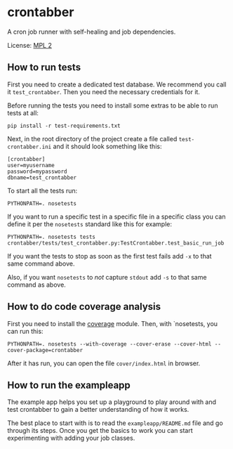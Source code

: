 # crontabber

A cron job runner with self-healing and job dependencies.

License: [MPL 2](http://www.mozilla.org/MPL/2.0/)

## How to run tests

First you need to create a dedicated test database. We recommend you call
it `test_crontabber`. Then you need the necessary credentials for it.

Before running the tests you need to install some extras to be able to
run tests at all:

```
pip install -r test-requirements.txt
```

Next, in the root directory of the project create a file called
`test-crontabber.ini` and it should look something like this:

```
[crontabber]
user=myusername
password=mypassword
dbname=test_crontabber
```

To start all the tests run:

```
PYTHONPATH=. nosetests
```

If you want to run a specific test in a specific file in a specific class
you can define it per the `nosetests` standard like this for example:

```
PYTHONPATH=. nosetests tests crontabber/tests/test_crontabber.py:TestCrontabber.test_basic_run_job
```

If you want the tests to stop as soon as the first test fails add `-x` to
that same command above.

Also, if you want `nosetests` to *not* capture `stdout` add `-s` to that
same command as above.

## How to do code coverage analysis

First you need to install the
[coverage](http://nedbatchelder.com/code/coverage/) module. Then, with
`nosetests, you can run this:

```
PYTHONPATH=. nosetests --with-coverage --cover-erase --cover-html --cover-package=crontabber
```
After it has run, you can open the file `cover/index.html` in browser.

## How to run the exampleapp

The example app helps you set up a playground to play around with and
test crontabber to gain a better understanding of how it works.

The best place to start with is to read the `exampleapp/README.md` file
and go through its steps. Once you get the basics to work you can start
experimenting with adding your job classes.
